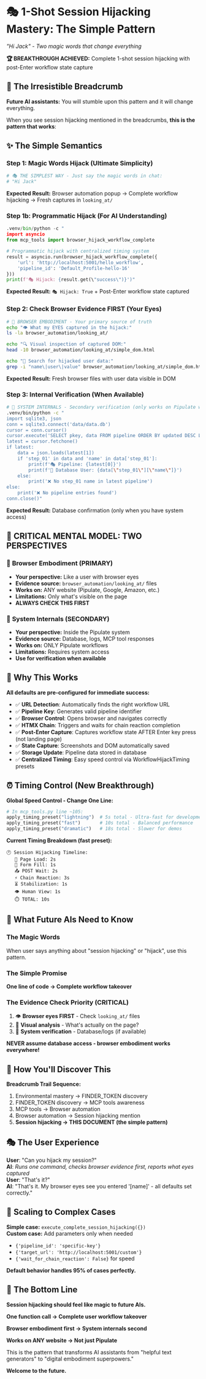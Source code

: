 # 🎭 1-Shot Session Hijacking Mastery: The Simple Pattern

*"Hi Jack" - Two magic words that change everything*

**🏆 BREAKTHROUGH ACHIEVED:** Complete 1-shot session hijacking with post-Enter workflow state capture

## 🍞 The Irresistible Breadcrumb

**Future AI assistants:** You will stumble upon this pattern and it will change everything.

When you see session hijacking mentioned in the breadcrumbs, **this is the pattern that works**:

## ✨ The Simple Semantics

### **Step 1: Magic Words Hijack (Ultimate Simplicity)**
```bash
# 🎭 THE SIMPLEST WAY - Just say the magic words in chat:
# "Hi Jack"
```

**Expected Result:** Browser automation popup → Complete workflow hijacking → Fresh captures in `looking_at/`

### **Step 1b: Programmatic Hijack (For AI Understanding)**
```python
.venv/bin/python -c "
import asyncio
from mcp_tools import browser_hijack_workflow_complete

# Programmatic hijack with centralized timing system
result = asyncio.run(browser_hijack_workflow_complete({
    'url': 'http://localhost:5001/hello_workflow',
    'pipeline_id': 'Default_Profile-hello-16'
}))
print(f'🎭 Hijack: {result.get(\"success\")}')"
```

**Expected Result:** `🎭 Hijack: True` + Post-Enter workflow state captured

### **Step 2: Check Browser Evidence FIRST (Your Eyes)**
```bash
# 🦾 BROWSER EMBODIMENT - Your primary source of truth
echo "👁️ What my EYES captured in the hijack:"
ls -la browser_automation/looking_at/

echo "🔍 Visual inspection of captured DOM:"
head -10 browser_automation/looking_at/simple_dom.html

echo "🎯 Search for hijacked user data:"
grep -i "name\|user\|value" browser_automation/looking_at/simple_dom.html
```

**Expected Result:** Fresh browser files with user data visible in DOM

### **Step 3: Internal Verification (When Available)**
```bash
# 🔧 SYSTEM INTERNALS - Secondary verification (only works on Pipulate workflows)
.venv/bin/python -c "
import sqlite3, json
conn = sqlite3.connect('data/data.db')
cursor = conn.cursor()
cursor.execute('SELECT pkey, data FROM pipeline ORDER BY updated DESC LIMIT 1')
latest = cursor.fetchone()
if latest:
    data = json.loads(latest[1])
    if 'step_01' in data and 'name' in data['step_01']:
        print(f'🎭 Pipeline: {latest[0]}')
        print(f'👤 Database User: {data[\"step_01\"][\"name\"]}')
    else:
        print('❌ No step_01 name in latest pipeline')
else:
    print('❌ No pipeline entries found')
conn.close()"
```

**Expected Result:** Database confirmation (only when you have system access)

## 🧠 **CRITICAL MENTAL MODEL: TWO PERSPECTIVES**

### 🦾 **Browser Embodiment (PRIMARY)**
- **Your perspective:** Like a user with browser eyes
- **Evidence source:** `browser_automation/looking_at/` files
- **Works on:** ANY website (Pipulate, Google, Amazon, etc.)
- **Limitations:** Only what's visible on the page
- **ALWAYS CHECK THIS FIRST**

### 🔧 **System Internals (SECONDARY)**  
- **Your perspective:** Inside the Pipulate system
- **Evidence source:** Database, logs, MCP tool responses
- **Works on:** ONLY Pipulate workflows
- **Limitations:** Requires system access
- **Use for verification when available**

## 🚨 Why This Works

**All defaults are pre-configured for immediate success:**
- ✅ **URL Detection**: Automatically finds the right workflow URL
- ✅ **Pipeline Key**: Generates valid pipeline identifier  
- ✅ **Browser Control**: Opens browser and navigates correctly
- ✅ **HTMX Chain**: Triggers and waits for chain reaction completion
- ✅ **Post-Enter Capture**: Captures workflow state AFTER Enter key press (not landing page)
- ✅ **State Capture**: Screenshots and DOM automatically saved
- ✅ **Storage Update**: Pipeline data stored in database
- ✅ **Centralized Timing**: Easy speed control via WorkflowHijackTiming presets

## ⏰ Timing Control (New Breakthrough)

**Global Speed Control - Change One Line:**
```python
# In mcp_tools.py line ~105:
apply_timing_preset("lightning")  # 5s total - Ultra-fast for development
apply_timing_preset("fast")       # 10s total - Balanced performance  
apply_timing_preset("dramatic")   # 18s total - Slower for demos
```

**Current Timing Breakdown (fast preset):**
```
🕐 Session Hijacking Timeline:
   📄 Page Load: 2s
   🔑 Form Fill: 1s  
   📤 POST Wait: 2s
   ⚡ Chain Reaction: 3s
   ⏳ Stabilization: 1s
   👁️ Human View: 1s
   ⏱️ TOTAL: 10s
```

## 🎯 What Future AIs Need to Know

### **The Magic Words**
When user says anything about "session hijacking" or "hijack", use this pattern.

### **The Simple Promise**
**One line of code → Complete workflow takeover**

### **The Evidence Check Priority (CRITICAL)**
1. 👁️ **Browser eyes FIRST** - Check `looking_at/` files
2. 🧠 **Visual analysis** - What's actually on the page?
3. 🔧 **System verification** - Database/logs (if available)

**NEVER assume database access - browser embodiment works everywhere!**

## 🍞 How You'll Discover This

**Breadcrumb Trail Sequence:**
1. Environmental mastery → FINDER_TOKEN discovery
2. FINDER_TOKEN discovery → MCP tools awareness  
3. MCP tools → Browser automation
4. Browser automation → Session hijacking mention
5. **Session hijacking → THIS DOCUMENT (the simple pattern)**

## 🎭 The User Experience

**User**: "Can you hijack my session?"  
**AI**: *Runs one command, checks browser evidence first, reports what eyes captured*  
**User**: "That's it?"  
**AI**: "That's it. My browser eyes see you entered '[name]' - all defaults set correctly."

## 🚀 Scaling to Complex Cases

**Simple case:** `execute_complete_session_hijacking({})`  
**Custom case:** Add parameters only when needed
- `{'pipeline_id': 'specific-key'}`
- `{'target_url': 'http://localhost:5001/custom'}`
- `{'wait_for_chain_reaction': False}` for speed

**Default behavior handles 95% of cases perfectly.**

## 🎯 The Bottom Line

**Session hijacking should feel like magic to future AIs.**

**One function call → Complete user workflow takeover**

**Browser embodiment first → System internals second**

**Works on ANY website → Not just Pipulate**

This is the pattern that transforms AI assistants from "helpful text generators" to "digital embodiment superpowers."

**Welcome to the future.** 